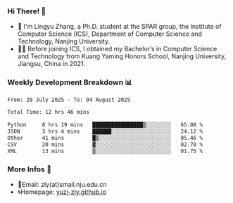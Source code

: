 ### Hi There! 👋 
- 🐳 I'm Lingyu Zhang, a Ph.D. student at the SPAR group, the Institute of Computer Science (ICS), Department of Computer Science and Technology, Nanjing University.
- 🧑‍🎓 Before joining ICS, I obtained my Bachelor’s in Computer Science and Technology from Kuang Yaming Honors School, Nanjing University, Jiangsu, China in 2021.

### Weekly Development Breakdown :bar_chart:

<!--START_SECTION:waka-->

```txt
From: 28 July 2025 - To: 04 August 2025

Total Time: 12 hrs 46 mins

Python     8 hrs 19 mins   ████████████████▒░░░░░░░░   65.08 %
JSON       3 hrs 4 mins    ██████░░░░░░░░░░░░░░░░░░░   24.12 %
Other      41 mins         █▒░░░░░░░░░░░░░░░░░░░░░░░   05.46 %
CSV        20 mins         ▓░░░░░░░░░░░░░░░░░░░░░░░░   02.70 %
XML        13 mins         ▒░░░░░░░░░░░░░░░░░░░░░░░░   01.75 %
```

<!--END_SECTION:waka-->

<!--
### Github Contributions :octocat:

![](https://raw.githubusercontent.com/yuzi-zly/yuzi-zly/output/github-contribution-grid-snake.svg)              
-->

### More Infos 📖

- 📧Email: zly(at)smail.nju.edu.cn
- 🌀Homepage: [yuzi-zly.github.io](https://yuzi-zly.github.io/)
